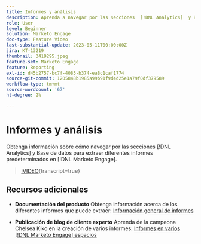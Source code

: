 ```yaml
---
title: Informes y análisis
description: Aprenda a navegar por las secciones  [!DNL Analytics]  y Base de datos para extraer diferentes informes predeterminados en  [!DNL Marketo Engage].
role: User
level: Beginner
solution: Marketo Engage
doc-type: Feature Video
last-substantial-update: 2023-05-11T00:00:00Z
jira: KT-13219
thumbnail: 3419295.jpeg
feature-set: Marketo Engage
feature: Reporting
exl-id: d45b2757-bc7f-4085-b374-ea8c1caf1774
source-git-commit: 1205848b1985a99b91f9d4d25e1a79f0df379589
workflow-type: tm+mt
source-wordcount: '67'
ht-degree: 2%

---
```


# Informes y análisis

Obtenga información sobre cómo navegar por las secciones [!DNL Analytics] y Base de datos para extraer diferentes informes predeterminados en [!DNL Marketo Engage].

>[!VIDEO](https://video.tv.adobe.com/v/3419295/?learn=on){transcript=true}

## Recursos adicionales

* **Documentación del producto**
Obtenga información acerca de los diferentes informes que puede extraer: [Información general de informes](https://experienceleague.adobe.com/docs/marketo/using/product-docs/reporting/reporting-overview.html?lang=en&amp;sdid=M7K4SLTS&amp;mv=email&amp;mv2=instreml)

* **Publicación de blog de cliente experto**
Aprenda de la campeona Chelsea Kiko en la creación de varios informes: [Informes en varios [!DNL Marketo Engage] espacios](https://nation.marketo.com/t5/product-blogs/how-marketo-champion-chelsea-kiko-reports-in-various-marketo/ba-p/242627)
